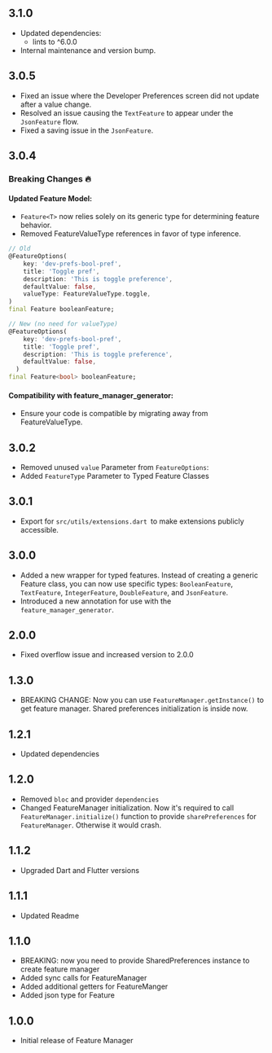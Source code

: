## 3.1.0

- Updated dependencies:
  - lints to ^6.0.0
- Internal maintenance and version bump.


## 3.0.5

- Fixed an issue where the Developer Preferences screen did not update after a value change.
- Resolved an issue causing the `TextFeature` to appear under the `JsonFeature` flow.
- Fixed a saving issue in the `JsonFeature`.

## 3.0.4

### Breaking Changes 🔥

#### Updated Feature Model:

- `Feature<T>` now relies solely on its generic type for determining feature behavior.
- Removed FeatureValueType references in favor of type inference.

```dart
// Old
@FeatureOptions(
    key: 'dev-prefs-bool-pref',
    title: 'Toggle pref',
    description: 'This is toggle preference',
    defaultValue: false,
    valueType: FeatureValueType.toggle,
)
final Feature booleanFeature;

// New (no need for valueType)
@FeatureOptions(
    key: 'dev-prefs-bool-pref',
    title: 'Toggle pref',
    description: 'This is toggle preference',
    defaultValue: false,
  )
final Feature<bool> booleanFeature;
```

#### Compatibility with feature_manager_generator:

- Ensure your code is compatible by migrating away from FeatureValueType.

## 3.0.2

- Removed unused `value` Parameter from `FeatureOptions`:
- Added `FeatureType` Parameter to Typed Feature Classes

## 3.0.1

- Export for `src/utils/extensions.dart `to make extensions publicly accessible.

## 3.0.0

- Added a new wrapper for typed features. Instead of creating a generic Feature class, you can now use specific types: `BooleanFeature`, `TextFeature`, `IntegerFeature`, `DoubleFeature`, and `JsonFeature`.
- Introduced a new annotation for use with the `feature_manager_generator`.

## 2.0.0

- Fixed overflow issue and increased version to 2.0.0

## 1.3.0

- BREAKING CHANGE: Now you can use `FeatureManager.getInstance()` to get feature manager. Shared preferences initialization is inside now.

## 1.2.1

- Updated dependencies

## 1.2.0

- Removed `bloc` and provider `dependencies`
- Changed FeatureManager initialization. Now it's required to call `FeatureManager.initialize()` function to provide `sharePreferences` for `FeatureManager`. Otherwise it would crash.

## 1.1.2

- Upgraded Dart and Flutter versions

## 1.1.1

- Updated Readme

## 1.1.0

- BREAKING: now you need to provide SharedPreferences instance to create feature manager
- Added sync calls for FeatureManager
- Added additional getters for FeatureManger
- Added json type for Feature

## 1.0.0

- Initial release of Feature Manager
